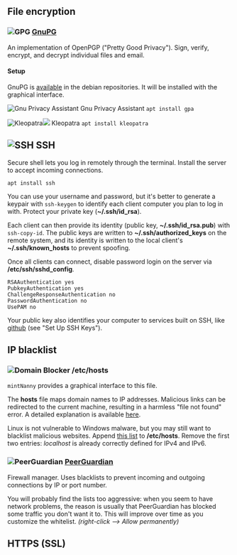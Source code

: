 ## File encryption <a id="encryption" />

### ![][img-gpg] [GnuPG][homepage-gnupg]

An implementation of OpenPGP ("Pretty Good Privacy").  Sign, verify, encrypt, and decrypt individual files and email.

#### Setup

GnuPG is [available][pts-gnupg2] in the debian repositories.  It will be installed with the graphical interface.

![][img-gpa] Gnu Privacy Assistant `apt install gpa`

![][img-kleopatra]![][emblem-kde] Kleopatra `apt install kleopatra`  

## ![][img-gnome-terminal] SSH

Secure shell lets you log in remotely through the terminal.  Install the server to accept incoming connections.

`apt install ssh`

You can use your username and password, but it's better to generate a keypair with `ssh-keygen` to identify each client computer you plan to log in with.  Protect your private key (**~/.ssh/id_rsa**).

Each client can then provide its identity (public key, **~/.ssh/id_rsa.pub**) with `ssh-copy-id`.  The public keys are written to **~/.ssh/authorized_keys** on the remote system, and its identity is written to the local client's **~/.ssh/known_hosts** to prevent spoofing.

Once all clients can connect, disable password login on the server via **/etc/ssh/sshd_config**.

```text
RSAAuthentication yes
PubkeyAuthentication yes
ChallengeResponseAuthentication no
PasswordAuthentication no
UsePAM no
```

Your public key also identifies your computer to services built on SSH, like [github][link-github-ssh] (see "Set Up SSH Keys").

## IP blacklist

### ![][img-mintnanny] /etc/hosts

`mintNanny` provides a graphical interface to this file.

The **hosts** file maps domain names to IP addresses.  Malicious links can be redirected to the current machine, resulting in a harmless "file not found" error.  A detailed explanation is available [here][link-mvps].

Linux is not vulnerable to Windows malware, but you may still want to blacklist malicious websites.  Append [this list][link-mvps-hosts] to **/etc/hosts**.  Remove the first two entries: _localhost_ is already correctly defined for IPv4 and IPv6.

### ![][img-pgl] [PeerGuardian][homepage-pgl] <a id="peerguardian"/>

Firewall manager.  Uses blacklists to prevent incoming and outgoing connections by IP or port number.

You will probably find the lists too aggressive: when you seem to have network problems, the reason is usually that PeerGuardian has blocked some traffic you don't want it to.  This will improve over time as you customize the whitelist.  _(right-click --> Allow permanently)_

## HTTPS (SSL)


[emblem-kde]: boston.png

[homepage-gnupg]: http://www.gnupg.org/
[homepage-pgl]: http://moblock-deb.sourceforge.net/

[img-gnome-terminal]: gnome-terminal.png "SSH"
[img-gpa]: gpa.png "Gnu Privacy Assistant"
[img-gpg]: gpg.png "GPG"
[img-kleopatra]: kleopatra.png "Kleopatra"
[img-pgl]: pgl-gui.png "PeerGuardian"
[img-mintnanny]: mintnanny.png "Domain Blocker"

[link-github-ssh]: http://help.github.com/linux-set-up-git/
[link-mvps]: http://winhelp2002.mvps.org/hosts.htm
[link-mvps-hosts]: http://winhelp2002.mvps.org/hosts.txt

[pts-gnupg2]: http://packages.qa.debian.org/g/gnupg2.html "PTS"